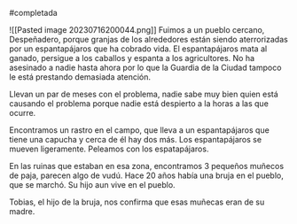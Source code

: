 #completada

![[Pasted image 20230716200044.png]]
Fuimos a un pueblo cercano, Despeñadero, porque granjas de los alrededores están siendo aterrorizadas por un espantapájaros que ha cobrado vida. El espantapájaros mata al ganado, persigue a los caballos y espanta a los agricultores. No ha asesinado a nadie hasta ahora por lo que la Guardia de la Ciudad tampoco le está prestando demasiada atención. 

Llevan un par de meses con el problema, nadie sabe muy bien quien está causando el problema porque nadie está despierto a la horas a las que ocurre. 

Encontramos un rastro en el campo, que lleva a un espantapájaros que tiene una capucha y cerca de él hay dos más. Los espantapájaros se mueven ligeramente. Peleamos con los espatapájaros.

En las ruinas que estaban en esa zona, encontramos 3 pequeños muñecos de paja, parecen algo de vudú. Hace 20 años había una bruja en el pueblo, que se marchó. Su hijo aun vive en el pueblo.

Tobias, el hijo de la bruja, nos confirma que esas muñecas eran de su madre. 